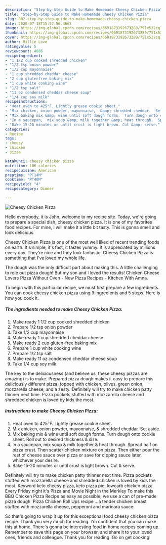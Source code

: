 ```yaml
---
description: "Step-by-Step Guide to Make Homemade Cheesy Chicken Pizza"
title: "Step-by-Step Guide to Make Homemade Cheesy Chicken Pizza"
slug: 802-step-by-step-guide-to-make-homemade-cheesy-chicken-pizza
date: 2020-07-18T15:57:56.466Z
image: https://img-global.cpcdn.com/recipes/6691873192673280/751x532cq70/cheesy-chicken-pizza-recipe-main-photo.jpg
thumbnail: https://img-global.cpcdn.com/recipes/6691873192673280/751x532cq70/cheesy-chicken-pizza-recipe-main-photo.jpg
cover: https://img-global.cpcdn.com/recipes/6691873192673280/751x532cq70/cheesy-chicken-pizza-recipe-main-photo.jpg
author: Millie Love
ratingvalue: 5
reviewcount: 4086
recipeingredient:
- "1 1/2 cup cooked shredded chicken"
- "1/2 tsp onion powder"
- "1/2 cup mayonnaise"
- "1 cup shredded cheddar cheese"
- "2 cup glutenfree baking mix"
- "1 cup white cooking wine"
- "1/2 tsp salt"
- "11 oz condensed cheddar cheese soup"
- "1/4 cup soy milk"
recipeinstructions:
- "Heat oven to 425°F. Lightly grease cookie sheet."
- "Mix chicken, onion powder, mayonnaise,  &amp; shredded cheddar.  Set aside."
- "Mix baking mix &amp; wine until soft dough forms.  Turn dough onto cookie sheet. Roll out to desired thickness &amp; size."
- "In a saucepan,  mix soup &amp; milk together &amp; heat through.  Spread half on pizza crust. Then scatter chicken mixture on pizza. Then either pour the rest of cheese sauce over pizza or save for dipping sauce later, whichever your desire."
- "Bake 15-20 minutes or until crust is light brown. Cut &amp; serve."
categories:
- Recipe
tags:
- cheesy
- chicken
- pizza

katakunci: cheesy chicken pizza 
nutrition: 186 calories
recipecuisine: American
preptime: "PT14M"
cooktime: "PT40M"
recipeyield: "4"
recipecategory: Dinner

---
```



![Cheesy Chicken Pizza](https://img-global.cpcdn.com/recipes/6691873192673280/751x532cq70/cheesy-chicken-pizza-recipe-main-photo.jpg)

Hello everybody, it is John, welcome to my recipe site. Today, we're going to prepare a special dish, cheesy chicken pizza. It is one of my favorites food recipes. For mine, I will make it a little bit tasty. This is gonna smell and look delicious.

Cheesy Chicken Pizza is one of the most well liked of recent trending foods on earth. It's simple, it's fast, it tastes yummy. It is appreciated by millions every day. They're nice and they look fantastic. Cheesy Chicken Pizza is something that I've loved my whole life.

The dough was the only difficult part about making this. A little challenging to role out pizza dough! But my son and I loved the results! Chicken Cheese Lovers Pizza Without Oven - New Pizza Recipes - Kitchen With Amna.


To begin with this particular recipe, we must first prepare a few ingredients. You can cook cheesy chicken pizza using 9 ingredients and 5 steps. Here is how you cook it.

<!--inarticleads1-->

##### The ingredients needed to make Cheesy Chicken Pizza:

1. Make ready 1 1/2 cup cooked shredded chicken
1. Prepare 1/2 tsp onion powder
1. Take 1/2 cup mayonnaise
1. Make ready 1 cup shredded cheddar cheese
1. Make ready 2 cup gluten-free baking mix
1. Prepare 1 cup white cooking wine
1. Prepare 1/2 tsp salt
1. Make ready 11 oz condensed cheddar cheese soup
1. Take 1/4 cup soy milk


The key to the deliciousness (and believe us, these cheesy pizzas are amazing) is to make. Prepared pizza dough makes it easy to prepare this deliciously different pizza, topped with chicken, olives, green onion, mozzarella cheese, and a zesty. Definitely will try to make chicken patty thinner next time. Pizza pockets stuffed with mozzarella cheese and shredded chicken is loved by kids the most. 

<!--inarticleads2-->

##### Instructions to make Cheesy Chicken Pizza:

1. Heat oven to 425°F. Lightly grease cookie sheet.
1. Mix chicken, onion powder, mayonnaise,  &amp; shredded cheddar.  Set aside.
1. Mix baking mix &amp; wine until soft dough forms.  Turn dough onto cookie sheet. Roll out to desired thickness &amp; size.
1. In a saucepan,  mix soup &amp; milk together &amp; heat through.  Spread half on pizza crust. Then scatter chicken mixture on pizza. Then either pour the rest of cheese sauce over pizza or save for dipping sauce later, whichever your desire.
1. Bake 15-20 minutes or until crust is light brown. Cut &amp; serve.


Definitely will try to make chicken patty thinner next time. Pizza pockets stuffed with mozzarella cheese and shredded chicken is loved by kids the most. Keyword keto cheesy pizza, keto pizza pie, lowcarb chicken pizza. Every Friday night it&#39;s Pizza and Movie Night in the Merkley To make this BBQ Chicken Pizza Recipe as easy as possible, we use a can of pre-made pizza dough. Pizza Chicken Roll Ups recipe …a tender chicken breast stuffed with mozzarella cheese, pepperoni and marinara sauce. 

So that's going to wrap it up for this exceptional food cheesy chicken pizza recipe. Thank you very much for reading. I'm confident that you can make this at home. There's gonna be interesting food in home recipes coming up. Remember to save this page on your browser, and share it to your loved ones, friends and colleague. Thank you for reading. Go on get cooking!
